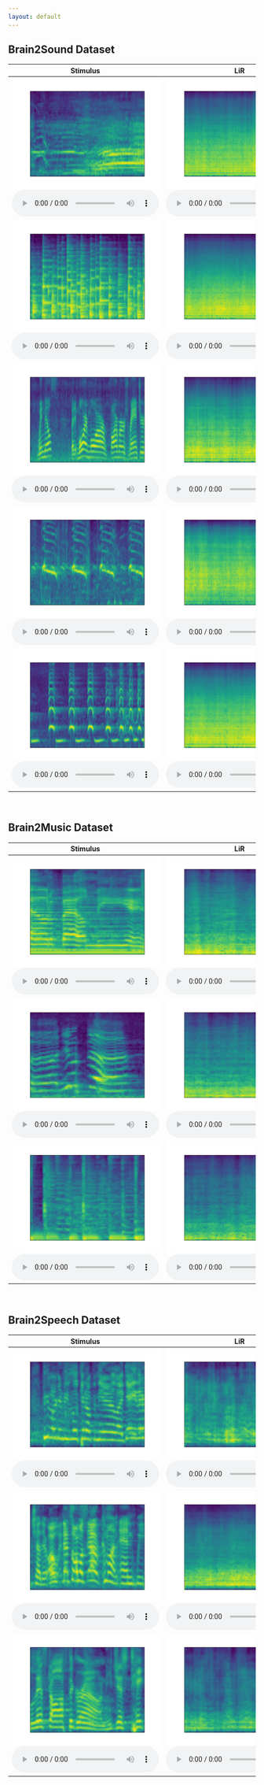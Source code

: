 ```yaml
---
layout: default
---
```


## Brain2Sound Dataset

<table class="gallery-table">
  <thead>
    <tr>
      <th>Stimulus</th>
      <th>LiR</th>
      <th>Fine-LDM</th>
      <th>C2F-LDM (ours)</th>
    </tr>
  </thead>
  <tbody>
    <tr>
      <td>
        <div class="gallery-item">
          <img src="assets/recon/Brain2Sound/ground%20truth/sample1.png" alt="图像1" class="gallery-image">
          <audio controls>
            <source src="assets/recon/Brain2Sound/ground%20truth/sample1.wav" type="audio/mp3">
            Your browser does not support the audio element.
          </audio>
        </div>
      </td>
      <td>
        <div class="gallery-item">
          <img src="assets/recon/Brain2Sound/S1/LiR/sample1.png" alt="图像2" class="gallery-image">
          <audio controls>
            <source src="assets/recon/Brain2Sound/S1/LiR/sample1.wav" type="audio/mp3">
            Your browser does not support the audio element.
          </audio>
        </div>
      </td>
      <td>
        <div class="gallery-item">
          <img src="assets/recon/Brain2Sound/S1/Fine-LDM/sample1.png" alt="图像3" class="gallery-image">
          <audio controls>
            <source src="assets/recon/Brain2Sound/S1/Fine-LDM/sample1.wav" type="audio/mp3">
            Your browser does not support the audio element.
          </audio>
        </div>
      </td>
      <td>
        <div class="gallery-item">
          <img src="assets/recon/Brain2Sound/S1/C2F-LDM%20(ours)/sample1.png" alt="图像4" class="gallery-image">
          <audio controls>
            <source src="assets/recon/Brain2Sound/S1/C2F-LDM%20(ours)/sample1.wav" type="audio/mp3">
            Your browser does not support the audio element.
          </audio>
        </div>
      </td>
    </tr>
    <tr>
      <td>
        <div class="gallery-item">
          <img src="assets/recon/Brain2Sound/ground%20truth/sample2.png" alt="图像1" class="gallery-image">
          <audio controls>
            <source src="assets/recon/Brain2Sound/ground%20truth/sample2.wav" type="audio/mp3">
            Your browser does not support the audio element.
          </audio>
        </div>
      </td>
      <td>
        <div class="gallery-item">
          <img src="assets/recon/Brain2Sound/S1/LiR/sample2.png" alt="图像2" class="gallery-image">
          <audio controls>
            <source src="assets/recon/Brain2Sound/S1/LiR/sample2.wav" type="audio/mp3">
            Your browser does not support the audio element.
          </audio>
        </div>
      </td>
      <td>
        <div class="gallery-item">
          <img src="assets/recon/Brain2Sound/S1/Fine-LDM/sample2.png" alt="图像3" class="gallery-image">
          <audio controls>
            <source src="assets/recon/Brain2Sound/S1/Fine-LDM/sample2.wav" type="audio/mp3">
            Your browser does not support the audio element.
          </audio>
        </div>
      </td>
      <td>
        <div class="gallery-item">
          <img src="assets/recon/Brain2Sound/S1/C2F-LDM%20(ours)/sample2.png" alt="图像4" class="gallery-image">
          <audio controls>
            <source src="assets/recon/Brain2Sound/S1/C2F-LDM%20(ours)/sample2.wav" type="audio/mp3">
            Your browser does not support the audio element.
          </audio>
        </div>
      </td>
    </tr>
    <tr>
      <td>
        <div class="gallery-item">
          <img src="assets/recon/Brain2Sound/ground%20truth/sample3.png" alt="图像1" class="gallery-image">
          <audio controls>
            <source src="assets/recon/Brain2Sound/ground%20truth/sample3.wav" type="audio/mp3">
            Your browser does not support the audio element.
          </audio>
        </div>
      </td>
      <td>
        <div class="gallery-item">
          <img src="assets/recon/Brain2Sound/S1/LiR/sample3.png" alt="图像2" class="gallery-image">
          <audio controls>
            <source src="assets/recon/Brain2Sound/S1/LiR/sample3.wav" type="audio/mp3">
            Your browser does not support the audio element.
          </audio>
        </div>
      </td>
      <td>
        <div class="gallery-item">
          <img src="assets/recon/Brain2Sound/S1/Fine-LDM/sample3.png" alt="图像3" class="gallery-image">
          <audio controls>
            <source src="assets/recon/Brain2Sound/S1/Fine-LDM/sample3.wav" type="audio/mp3">
            Your browser does not support the audio element.
          </audio>
        </div>
      </td>
      <td>
        <div class="gallery-item">
          <img src="assets/recon/Brain2Sound/S1/C2F-LDM%20(ours)/sample3.png" alt="图像4" class="gallery-image">
          <audio controls>
            <source src="assets/recon/Brain2Sound/S1/C2F-LDM%20(ours)/sample3.wav" type="audio/mp3">
            Your browser does not support the audio element.
          </audio>
        </div>
      </td>
    </tr>
    <tr>
      <td>
        <div class="gallery-item">
          <img src="assets/recon/Brain2Sound/ground%20truth/sample5.png" alt="图像1" class="gallery-image">
          <audio controls>
            <source src="assets/recon/Brain2Sound/ground%20truth/sample5.wav" type="audio/mp3">
            Your browser does not support the audio element.
          </audio>
        </div>
      </td>
      <td>
        <div class="gallery-item">
          <img src="assets/recon/Brain2Sound/S1/LiR/sample5.png" alt="图像2" class="gallery-image">
          <audio controls>
            <source src="assets/recon/Brain2Sound/S1/LiR/sample5.wav" type="audio/mp3">
            Your browser does not support the audio element.
          </audio>
        </div>
      </td>
      <td>
        <div class="gallery-item">
          <img src="assets/recon/Brain2Sound/S1/Fine-LDM/sample5.png" alt="图像3" class="gallery-image">
          <audio controls>
            <source src="assets/recon/Brain2Sound/S1/Fine-LDM/sample5.wav" type="audio/mp3">
            Your browser does not support the audio element.
          </audio>
        </div>
      </td>
      <td>
        <div class="gallery-item">
          <img src="assets/recon/Brain2Sound/S1/C2F-LDM%20(ours)/sample5.png" alt="图像4" class="gallery-image">
          <audio controls>
            <source src="assets/recon/Brain2Sound/S1/C2F-LDM%20(ours)/sample5.wav" type="audio/mp3">
            Your browser does not support the audio element.
          </audio>
        </div>
      </td>
    </tr>
    <tr>
      <td>
        <div class="gallery-item">
          <img src="assets/recon/Brain2Sound/ground%20truth/sample6.png" alt="图像1" class="gallery-image">
          <audio controls>
            <source src="assets/recon/Brain2Sound/ground%20truth/sample6.wav" type="audio/mp3">
            Your browser does not support the audio element.
          </audio>
        </div>
      </td>
      <td>
        <div class="gallery-item">
          <img src="assets/recon/Brain2Sound/S1/LiR/sample6.png" alt="图像2" class="gallery-image">
          <audio controls>
            <source src="assets/recon/Brain2Sound/S1/LiR/sample6.wav" type="audio/mp3">
            Your browser does not support the audio element.
          </audio>
        </div>
      </td>
      <td>
        <div class="gallery-item">
          <img src="assets/recon/Brain2Sound/S1/Fine-LDM/sample6.png" alt="图像3" class="gallery-image">
          <audio controls>
            <source src="assets/recon/Brain2Sound/S1/Fine-LDM/sample6.wav" type="audio/mp3">
            Your browser does not support the audio element.
          </audio>
        </div>
      </td>
      <td>
        <div class="gallery-item">
          <img src="assets/recon/Brain2Sound/S1/C2F-LDM%20(ours)/sample6.png" alt="图像4" class="gallery-image">
          <audio controls>
            <source src="assets/recon/Brain2Sound/S1/C2F-LDM%20(ours)/sample6.wav" type="audio/mp3">
            Your browser does not support the audio element.
          </audio>
        </div>
      </td>
    </tr>
  </tbody>
</table>

<br>

## Brain2Music Dataset

<table class="gallery-table">
  <thead>
    <tr>
      <th>Stimulus</th>
      <th>LiR</th>
      <th>Fine-LDM</th>
      <th>C2F-LDM (ours)</th>
    </tr>
  </thead>
  <tbody>
    <tr>
      <td>
        <div class="gallery-item">
          <img src="assets/recon/Brain2Music/ground%20truth/sample1.png" alt="图像1" class="gallery-image">
          <audio controls>
            <source src="assets/recon/Brain2Music/ground%20truth/sample1.wav" type="audio/mp3">
            Your browser does not support the audio element.
          </audio>
        </div>
      </td>
      <td>
        <div class="gallery-item">
          <img src="assets/recon/Brain2Music/sub-001/LiR/sample1.png" alt="图像2" class="gallery-image">
          <audio controls>
            <source src="assets/recon/Brain2Music/sub-001/LiR/sample1.wav" type="audio/mp3">
            Your browser does not support the audio element.
          </audio>
        </div>
      </td>
      <td>
        <div class="gallery-item">
          <img src="assets/recon/Brain2Music/sub-001/Fine-LDM/sample1.png" alt="图像3" class="gallery-image">
          <audio controls>
            <source src="assets/recon/Brain2Music/sub-001/Fine-LDM/sample1.wav" type="audio/mp3">
            Your browser does not support the audio element.
          </audio>
        </div>
      </td>
      <td>
        <div class="gallery-item">
          <img src="assets/recon/Brain2Music/sub-001/C2F-LDM%20(ours)/sample1.png" alt="图像4" class="gallery-image">
          <audio controls>
            <source src="assets/recon/Brain2Music/sub-001/C2F-LDM%20(ours)/sample1.wav" type="audio/mp3">
            Your browser does not support the audio element.
          </audio>
        </div>
      </td>
    </tr>
    <tr>
      <td>
        <div class="gallery-item">
          <img src="assets/recon/Brain2Music/ground%20truth/sample2.png" alt="图像1" class="gallery-image">
          <audio controls>
            <source src="assets/recon/Brain2Music/ground%20truth/sample2.wav" type="audio/mp3">
            Your browser does not support the audio element.
          </audio>
        </div>
      </td>
      <td>
        <div class="gallery-item">
          <img src="assets/recon/Brain2Music/sub-001/LiR/sample2.png" alt="图像2" class="gallery-image">
          <audio controls>
            <source src="assets/recon/Brain2Music/sub-001/LiR/sample2.wav" type="audio/mp3">
            Your browser does not support the audio element.
          </audio>
        </div>
      </td>
      <td>
        <div class="gallery-item">
          <img src="assets/recon/Brain2Music/sub-001/Fine-LDM/sample2.png" alt="图像3" class="gallery-image">
          <audio controls>
            <source src="assets/recon/Brain2Music/sub-001/Fine-LDM/sample2.wav" type="audio/mp3">
            Your browser does not support the audio element.
          </audio>
        </div>
      </td>
      <td>
        <div class="gallery-item">
          <img src="assets/recon/Brain2Music/sub-001/C2F-LDM%20(ours)/sample2.png" alt="图像4" class="gallery-image">
          <audio controls>
            <source src="assets/recon/Brain2Music/sub-001/C2F-LDM%20(ours)/sample2.wav" type="audio/mp3">
            Your browser does not support the audio element.
          </audio>
        </div>
      </td>
    </tr>
    <tr>
      <td>
        <div class="gallery-item">
          <img src="assets/recon/Brain2Music/ground%20truth/sample3.png" alt="图像1" class="gallery-image">
          <audio controls>
            <source src="assets/recon/Brain2Music/ground%20truth/sample3.wav" type="audio/mp3">
            Your browser does not support the audio element.
          </audio>
        </div>
      </td>
      <td>
        <div class="gallery-item">
          <img src="assets/recon/Brain2Music/sub-001/LiR/sample3.png" alt="图像2" class="gallery-image">
          <audio controls>
            <source src="assets/recon/Brain2Music/sub-001/LiR/sample3.wav" type="audio/mp3">
            Your browser does not support the audio element.
          </audio>
        </div>
      </td>
      <td>
        <div class="gallery-item">
          <img src="assets/recon/Brain2Music/sub-001/Fine-LDM/sample3.png" alt="图像3" class="gallery-image">
          <audio controls>
            <source src="assets/recon/Brain2Music/sub-001/Fine-LDM/sample3.wav" type="audio/mp3">
            Your browser does not support the audio element.
          </audio>
        </div>
      </td>
      <td>
        <div class="gallery-item">
          <img src="assets/recon/Brain2Music/sub-001/C2F-LDM%20(ours)/sample3.png" alt="图像4" class="gallery-image">
          <audio controls>
            <source src="assets/recon/Brain2Music/sub-001/C2F-LDM%20(ours)/sample3.wav" type="audio/mp3">
            Your browser does not support the audio element.
          </audio>
        </div>
      </td>
    </tr>
  </tbody>
</table>

<br>

## Brain2Speech Dataset

<table class="gallery-table">
  <thead>
    <tr>
      <th>Stimulus</th>
      <th>LiR</th>
      <th>Fine-LDM</th>
      <th>C2F-LDM (ours)</th>
    </tr>
  </thead>
  <tbody>
    <tr>
      <td>
        <div class="gallery-item">
          <img src="assets/recon/Brain2Speech/ground%20truth/sample1.png" alt="图像1" class="gallery-image">
          <audio controls>
            <source src="assets/recon/Brain2Speech/ground%20truth/sample1.wav" type="audio/mp3">
            Your browser does not support the audio element.
          </audio>
        </div>
      </td>
      <td>
        <div class="gallery-item">
          <img src="assets/recon/Brain2Speech/UTS01/LiR/sample1.png" alt="图像2" class="gallery-image">
          <audio controls>
            <source src="assets/recon/Brain2Speech/UTS01/LiR/sample1.wav" type="audio/mp3">
            Your browser does not support the audio element.
          </audio>
        </div>
      </td>
      <td>
        <div class="gallery-item">
          <img src="assets/recon/Brain2Speech/UTS01/Fine-LDM/sample1.png" alt="图像3" class="gallery-image">
          <audio controls>
            <source src="assets/recon/Brain2Speech/UTS01/Fine-LDM/sample1.wav" type="audio/mp3">
            Your browser does not support the audio element.
          </audio>
        </div>
      </td>
      <td>
        <div class="gallery-item">
          <img src="assets/recon/Brain2Speech/UTS01/C2F-LDM%20(ours)/sample1.png" alt="图像4" class="gallery-image">
          <audio controls>
            <source src="assets/recon/Brain2Speech/UTS01/C2F-LDM%20(ours)/sample1.wav" type="audio/mp3">
            Your browser does not support the audio element.
          </audio>
        </div>
      </td>
    </tr>
    <tr>
      <td>
        <div class="gallery-item">
          <img src="assets/recon/Brain2Speech/ground%20truth/sample2.png" alt="图像1" class="gallery-image">
          <audio controls>
            <source src="assets/recon/Brain2Speech/ground%20truth/sample2.wav" type="audio/mp3">
            Your browser does not support the audio element.
          </audio>
        </div>
      </td>
      <td>
        <div class="gallery-item">
          <img src="assets/recon/Brain2Speech/UTS01/LiR/sample2.png" alt="图像2" class="gallery-image">
          <audio controls>
            <source src="assets/recon/Brain2Speech/UTS01/LiR/sample2.wav" type="audio/mp3">
            Your browser does not support the audio element.
          </audio>
        </div>
      </td>
      <td>
        <div class="gallery-item">
          <img src="assets/recon/Brain2Speech/UTS01/Fine-LDM/sample2.png" alt="图像3" class="gallery-image">
          <audio controls>
            <source src="assets/recon/Brain2Speech/UTS01/Fine-LDM/sample2.wav" type="audio/mp3">
            Your browser does not support the audio element.
          </audio>
        </div>
      </td>
      <td>
        <div class="gallery-item">
          <img src="assets/recon/Brain2Speech/UTS01/C2F-LDM%20(ours)/sample2.png" alt="图像4" class="gallery-image">
          <audio controls>
            <source src="assets/recon/Brain2Speech/UTS01/C2F-LDM%20(ours)/sample2.wav" type="audio/mp3">
            Your browser does not support the audio element.
          </audio>
        </div>
      </td>
    </tr>
    <tr>
      <td>
        <div class="gallery-item">
          <img src="assets/recon/Brain2Speech/ground%20truth/sample3.png" alt="图像1" class="gallery-image">
          <audio controls>
            <source src="assets/recon/Brain2Speech/ground%20truth/sample3.wav" type="audio/mp3">
            Your browser does not support the audio element.
          </audio>
        </div>
      </td>
      <td>
        <div class="gallery-item">
          <img src="assets/recon/Brain2Speech/UTS01/LiR/sample3.png" alt="图像2" class="gallery-image">
          <audio controls>
            <source src="assets/recon/Brain2Speech/UTS01/LiR/sample3.wav" type="audio/mp3">
            Your browser does not support the audio element.
          </audio>
        </div>
      </td>
      <td>
        <div class="gallery-item">
          <img src="assets/recon/Brain2Speech/UTS01/Fine-LDM/sample3.png" alt="图像3" class="gallery-image">
          <audio controls>
            <source src="assets/recon/Brain2Speech/UTS01/Fine-LDM/sample3.wav" type="audio/mp3">
            Your browser does not support the audio element.
          </audio>
        </div>
      </td>
      <td>
        <div class="gallery-item">
          <img src="assets/recon/Brain2Speech/UTS01/C2F-LDM%20(ours)/sample3.png" alt="图像4" class="gallery-image">
          <audio controls>
            <source src="assets/recon/Brain2Speech/UTS01/C2F-LDM%20(ours)/sample3.wav" type="audio/mp3">
            Your browser does not support the audio element.
          </audio>
        </div>
      </td>
    </tr>
  </tbody>
</table>